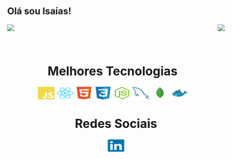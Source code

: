 ## Olá sou Isaías!
<div>
  
  <img  height="180em" src="https://github-readme-stats.vercel.app/api?username=isaiasodr&show_icons=true&theme=great-gatsby&include_all_commits=true&count_private=true"/>
  <img align="right" height="180em" src="https://github-readme-stats.vercel.app/api/top-langs/?username=LuigiGF&layout=compact&langs_count=16&theme=great-gatsby"/>
</div>
<br>


<div  align="center"> 
  <div style="display: inline_block"><br>
    <h1 align="center">Melhores Tecnologias</h1>
    <img align="center" height="30" width="40" alt="js-icon"  src="https://raw.githubusercontent.com/devicons/devicon/master/icons/javascript/javascript-plain.svg">
    <img align="center" height="30" width="40" alt="react-icon" src="https://raw.githubusercontent.com/devicons/devicon/master/icons/react/react-original.svg">
    <img align="center" height="30" width="40" alt="html-icon" src="https://raw.githubusercontent.com/devicons/devicon/master/icons/html5/html5-original.svg">
    <img align="center" height="30" width="40" alt="css-icon" src="https://raw.githubusercontent.com/devicons/devicon/master/icons/css3/css3-original.svg">
    <img align="center" height="30" width="40" alt="nodejs-icon" src="https://raw.githubusercontent.com/devicons/devicon/master/icons/nodejs/nodejs-original.svg">
    <img align="center" height="30" width="40" alt="msyql-icon"src="https://raw.githubusercontent.com/devicons/devicon/master/icons/mysql/mysql-original.svg">
     <img align="center" height="30" width="40" alt="mongodb-icon" src="https://raw.githubusercontent.com/devicons/devicon/master/icons/mongodb/mongodb-original.svg">
     <img align="center" height="30" width="40" alt="docker-icon" src="https://raw.githubusercontent.com/devicons/devicon/master/icons/docker/docker-original.svg">
 
   </div>
   <h1 align="center">Redes Sociais</h1>
    <a href = "https://www.linkedin.com/in/isa%C3%ADas-oliveira/">
        <img align="center" height="30" width="40" alt="linkedin-icon" src="https://raw.githubusercontent.com/devicons/devicon/master/icons/linkedin/linkedin-original.svg">
    </a>
</div>
  
    
  
  

